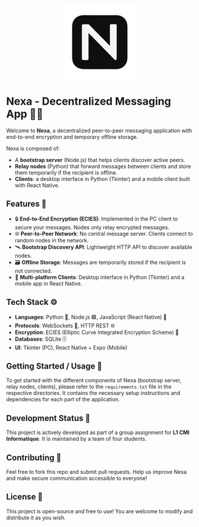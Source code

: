 <div align="center">
    <img src="assets/Nexa-1024.png" alt="Nexa Logo" width="200"/>
</div>

# Nexa - Decentralized Messaging App 🔐💬

Welcome to **Nexa**, a decentralized peer-to-peer messaging application with end-to-end encryption and temporary offline storage.

Nexa is composed of:
- A **bootstrap server** (Node.js) that helps clients discover active peers.
- **Relay nodes** (Python) that forward messages between clients and store them temporarily if the recipient is offline.
- **Clients**: a desktop interface in Python (Tkinter) and a mobile client built with React Native.

## Features 🌟

- 🔒 **End-to-End Encryption (ECIES)**: Implemented in the PC client to secure your messages. Nodes only relay encrypted messages.
- 🌐 **Peer-to-Peer Network**: No central message server. Clients connect to random nodes in the network.
- 🛰️ **Bootstrap Discovery API**: Lightweight HTTP API to discover available nodes.
- 🗃️ **Offline Storage**: Messages are temporarily stored if the recipient is not connected.
- 💬 **Multi-platform Clients**: Desktop interface in Python (Tkinter) and a mobile app in React Native.

## Tech Stack ⚙️

- **Languages**: Python 🐍, Node.js 🟩, JavaScript (React Native) 📱
- **Protocols**: WebSockets 🔌, HTTP REST 🌐
- **Encryption**: ECIES (Elliptic Curve Integrated Encryption Scheme) 🔐
- **Databases**: SQLite 🗄️
- **UI**: Tkinter (PC), React Native + Expo (Mobile)

## Getting Started / Usage 🚀

To get started with the different components of Nexa (bootstrap server, relay nodes, clients), please refer to the `requirements.txt` file in the respective directories. It contains the necessary setup instructions and dependencies for each part of the application.

## Development Status 🚧

This project is actively developed as part of a group assignment for **L1 CMI Informatique**. It is maintained by a team of four students.

## Contributing 🤝

Feel free to fork this repo and submit pull requests. Help us improve Nexa and make secure communication accessible to everyone!

## License 📄

This project is open-source and free to use! You are welcome to modify and distribute it as you wish.
